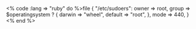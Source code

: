 <% code :lang => "ruby" do %>file { "/etc/sudoers":
    owner => root,
    group => $operatingsystem ? {
        darwin => "wheel",
        default => "root",
    },
    mode => 440,
}<% end %>


